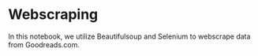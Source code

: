 # Webscraping

In this notebook, we utilize Beautifulsoup and Selenium to webscrape data from Goodreads.com.
